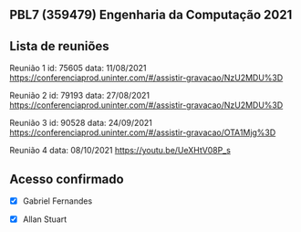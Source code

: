 ## PBL7 (359479) Engenharia da Computação 2021

## Lista de reuniões

Reunião 1
id: 75605
data:  11/08/2021
https://conferenciaprod.uninter.com/#/assistir-gravacao/NzU2MDU%3D

Reunião 2
id: 79193
data: 27/08/2021
https://conferenciaprod.uninter.com/#/assistir-gravacao/NzU2MDU%3D

Reunião 3
id: 90528
data: 24/09/2021
https://conferenciaprod.uninter.com/#/assistir-gravacao/OTA1Mjg%3D

Reunião 4
data: 08/10/2021
https://youtu.be/UeXHtV08P_s



## Acesso confirmado

- [x] Gabriel Fernandes

- [x] Allan Stuart

